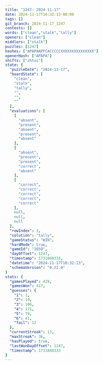 ```yaml
---
title: "1247: 2024-11-17"
date: 2024-11-17T10:32:13-08:00
tags: []
git_branch: 2024-11-17_1247
contests: []
words: ["clean","stalk","tally"]
openers: ["clean"]
middlers: ["stalk"]
puzzles: [1247]
hashes: ["APAPAAPPCACCCCCXXXXXXXXXXXXXXX"]
openerHash: ["APAPA"]
shifts: ["zhtui"]
state: {
  "puzzleDate": "2024-11-17",
  "boardState": [
    "clean",
    "stalk",
    "tally",
    "",
    "",
    ""
  ],
  "evaluations": [
    [
      "absent",
      "present",
      "absent",
      "present",
      "absent"
    ],
    [
      "absent",
      "present",
      "present",
      "correct",
      "absent"
    ],
    [
      "correct",
      "correct",
      "correct",
      "correct",
      "correct"
    ],
    null,
    null,
    null
  ],
  "rowIndex": 3,
  "solution": "tally",
  "gameStatus": "WIN",
  "hardMode": true,
  "gameId": "1659",
  "dayOffset": 1247,
  "timestamp": 1731868333,
  "datetime": "2024-11-17T10:32:13",
  "schemaVersion": "0.22.0"
}
stats: {
  "gamesPlayed": 429,
  "gamesWon": 417,
  "guesses": {
    "1": 1,
    "2": 19,
    "3": 106,
    "4": 171,
    "5": 79,
    "6": 41,
    "fail": 12
  },
  "currentStreak": 13,
  "maxStreak": 36,
  "hasPlayed": true,
  "lastWonDayOffset": 1247,
  "timestamp": 1731868333
}
---
```

<!-- more -->
